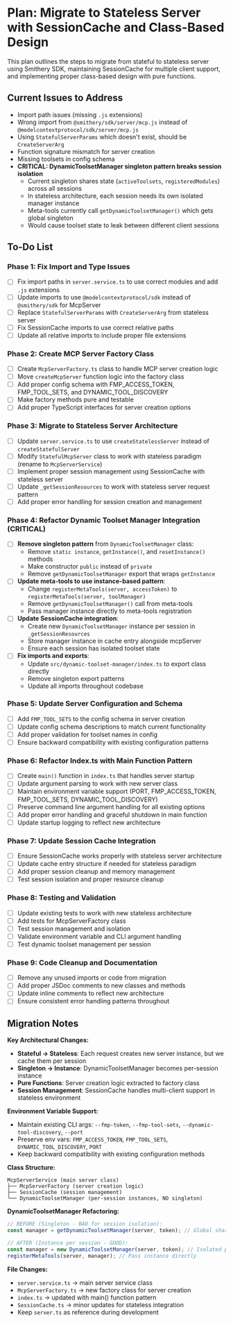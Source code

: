 # Plan: Migrate to Stateless Server with SessionCache and Class-Based Design

This plan outlines the steps to migrate from stateful to stateless server using Smithery SDK, maintaining SessionCache for multiple client support, and implementing proper class-based design with pure functions.

## Current Issues to Address
- Import path issues (missing `.js` extensions)
- Wrong import from `@smithery/sdk/server/mcp.js` instead of `@modelcontextprotocol/sdk/server/mcp.js`
- Using `StatefulServerParams` which doesn't exist, should be `CreateServerArg`
- Function signature mismatch for server creation
- Missing toolsets in config schema
- **CRITICAL: DynamicToolsetManager singleton pattern breaks session isolation**
  - Current singleton shares state (`activeToolsets`, `registeredModules`) across all sessions
  - In stateless architecture, each session needs its own isolated manager instance
  - Meta-tools currently call `getDynamicToolsetManager()` which gets global singleton
  - Would cause toolset state to leak between different client sessions

## To-Do List

### Phase 1: Fix Import and Type Issues
- [ ] Fix import paths in `server.service.ts` to use correct modules and add `.js` extensions
- [ ] Update imports to use `@modelcontextprotocol/sdk` instead of `@smithery/sdk` for McpServer
- [ ] Replace `StatefulServerParams` with `CreateServerArg` from stateless server
- [ ] Fix SessionCache imports to use correct relative paths
- [ ] Update all relative imports to include proper file extensions

### Phase 2: Create MCP Server Factory Class
- [ ] Create `McpServerFactory.ts` class to handle MCP server creation logic
- [ ] Move `createMcpServer` function logic into the factory class
- [ ] Add proper config schema with FMP_ACCESS_TOKEN, FMP_TOOL_SETS, and DYNAMIC_TOOL_DISCOVERY
- [ ] Make factory methods pure and testable
- [ ] Add proper TypeScript interfaces for server creation options

### Phase 3: Migrate to Stateless Server Architecture  
- [ ] Update `server.service.ts` to use `createStatelessServer` instead of `createStatefulServer`
- [ ] Modify `StatefulMcpServer` class to work with stateless paradigm (rename to `McpServerService`)
- [ ] Implement proper session management using SessionCache with stateless server
- [ ] Update `_getSessionResources` to work with stateless server request pattern
- [ ] Add proper error handling for session creation and management

### Phase 4: Refactor Dynamic Toolset Manager Integration (CRITICAL)
- [ ] **Remove singleton pattern** from `DynamicToolsetManager` class:
  - Remove `static instance`, `getInstance()`, and `resetInstance()` methods
  - Make constructor `public` instead of `private`
  - Remove `getDynamicToolsetManager` export that wraps `getInstance`
- [ ] **Update meta-tools to use instance-based pattern**:
  - Change `registerMetaTools(server, accessToken)` to `registerMetaTools(server, toolManager)`
  - Remove `getDynamicToolsetManager()` call from meta-tools
  - Pass manager instance directly to meta-tools registration
- [ ] **Update SessionCache integration**:
  - Create new `DynamicToolsetManager` instance per session in `_getSessionResources`
  - Store manager instance in cache entry alongside mcpServer
  - Ensure each session has isolated toolset state
- [ ] **Fix imports and exports**:
  - Update `src/dynamic-toolset-manager/index.ts` to export class directly
  - Remove singleton export patterns
  - Update all imports throughout codebase

### Phase 5: Update Server Configuration and Schema
- [ ] Add `FMP_TOOL_SETS` to the config schema in server creation
- [ ] Update config schema descriptions to match current functionality
- [ ] Add proper validation for toolset names in config
- [ ] Ensure backward compatibility with existing configuration patterns

### Phase 6: Refactor Index.ts with Main Function Pattern
- [ ] Create `main()` function in `index.ts` that handles server startup
- [ ] Update argument parsing to work with new server class
- [ ] Maintain environment variable support (PORT, FMP_ACCESS_TOKEN, FMP_TOOL_SETS, DYNAMIC_TOOL_DISCOVERY)
- [ ] Preserve command line argument handling for all existing options
- [ ] Add proper error handling and graceful shutdown in main function
- [ ] Update startup logging to reflect new architecture

### Phase 7: Update Session Cache Integration
- [ ] Ensure SessionCache works properly with stateless server architecture
- [ ] Update cache entry structure if needed for stateless paradigm
- [ ] Add proper session cleanup and memory management
- [ ] Test session isolation and proper resource cleanup

### Phase 8: Testing and Validation
- [ ] Update existing tests to work with new stateless architecture
- [ ] Add tests for McpServerFactory class
- [ ] Test session management and isolation
- [ ] Validate environment variable and CLI argument handling
- [ ] Test dynamic toolset management per session

### Phase 9: Code Cleanup and Documentation
- [ ] Remove any unused imports or code from migration
- [ ] Add proper JSDoc comments to new classes and methods
- [ ] Update inline comments to reflect new architecture
- [ ] Ensure consistent error handling patterns throughout

## Migration Notes

**Key Architectural Changes:**
- **Stateful → Stateless**: Each request creates new server instance, but we cache them per session
- **Singleton → Instance**: DynamicToolsetManager becomes per-session instance
- **Pure Functions**: Server creation logic extracted to factory class
- **Session Management**: SessionCache handles multi-client support in stateless environment

**Environment Variable Support:**
- Maintain existing CLI args: `--fmp-token`, `--fmp-tool-sets`, `--dynamic-tool-discovery`, `--port`
- Preserve env vars: `FMP_ACCESS_TOKEN`, `FMP_TOOL_SETS`, `DYNAMIC_TOOL_DISCOVERY`, `PORT`
- Keep backward compatibility with existing configuration methods

**Class Structure:**
```
McpServerService (main server class)
├── McpServerFactory (server creation logic)  
├── SessionCache (session management)
└── DynamicToolsetManager (per-session instances, NO singleton)
```

**DynamicToolsetManager Refactoring:**
```typescript
// BEFORE (Singleton - BAD for session isolation):
const manager = getDynamicToolsetManager(server, token); // Global shared state

// AFTER (Instance per session - GOOD):
const manager = new DynamicToolsetManager(server, token); // Isolated per session
registerMetaTools(server, manager); // Pass instance directly
```

**File Changes:**
- `server.service.ts` → main server service class
- `McpServerFactory.ts` → new factory class for server creation
- `index.ts` → updated with main() function pattern  
- `SessionCache.ts` → minor updates for stateless integration
- Keep `server.ts` as reference during development